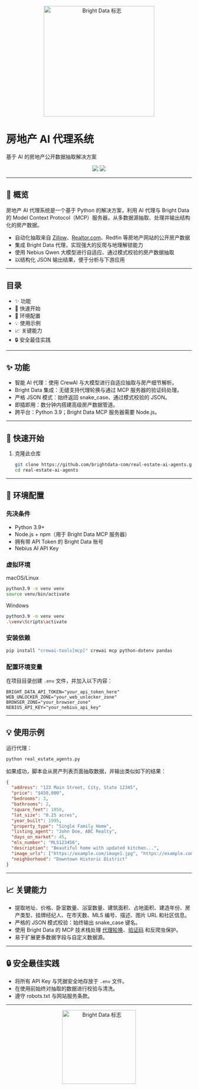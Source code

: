 <p align="center">
  <a href="https://www.bright.cn/">
    <img src="https://mintlify.s3.us-west-1.amazonaws.com/brightdata/logo/light.svg" width="300" alt="Bright Data 标志">
  </a>
</p>

# 房地产 AI 代理系统

基于 AI 的房地产公开数据抽取解决方案

<div align="center">
  <img src="https://img.shields.io/badge/python-3.9+-blue"/>
  <img src="https://img.shields.io/badge/License-MIT-blue"/>
</div>

---

## 🌟 概览

房地产 AI 代理系统是一个基于 Python 的解决方案，利用 AI 代理与 Bright Data 的 Model Context Protocol（MCP）服务器，从多数据源抽取、处理并输出结构化的房产数据。

- 自动化抽取来自 [Zillow](https://www.bright.cn/products/web-scraper/zillow)、[Realtor.com](https://www.bright.cn/products/web-scraper/realtor)、Redfin 等房地产网站的公开房产数据  
- 集成 Bright Data 代理，实现强大的反爬与地理解锁能力  
- 使用 Nebius Qwen 大模型进行自适应、通过模式校验的房产数据抽取  
- 以结构化 JSON 输出结果，便于分析与下游应用

---

## 目录

- ✨ 功能
- 🚀 快速开始
- 🔧 环境配置
- 💡 使用示例
- 📈 关键能力
- 🔒 安全最佳实践

---

## ✨ 功能

- 智能 AI 代理：使用 CrewAI 与大模型进行自适应抽取与房产细节解析。
- Bright Data 集成：无缝支持代理轮换与通过 MCP 服务器的验证码处理。
- 严格 JSON 模式：始终返回 snake_case、通过模式校验的 JSON。
- 即插即用：数分钟内搭建高级房产数据管道。
- 跨平台：Python 3.9；Bright Data MCP 服务器需要 Node.js。

---

## 🚀 快速开始

1. 克隆此仓库

   ~~~sh
   git clone https://github.com/brightdata-com/real-estate-ai-agents.git
   cd real-estate-ai-agents
   ~~~

---

## 🔧 环境配置

### 先决条件

- Python 3.9+
- Node.js + npm（用于 Bright Data MCP 服务器）
- 拥有带 API Token 的 Bright Data 账号
- Nebius AI API Key

### 虚拟环境

macOS/Linux
~~~sh
python3.9 -m venv venv
source venv/bin/activate
~~~

Windows
~~~sh
python3.9 -m venv venv
.\venv\Scripts\activate
~~~

### 安装依赖

~~~sh
pip install "crewai-tools[mcp]" crewai mcp python-dotenv pandas
~~~

### 配置环境变量

在项目目录创建 `.env` 文件，并加入以下内容：

~~~env
BRIGHT_DATA_API_TOKEN="your_api_token_here"
WEB_UNLOCKER_ZONE="your_web_unlocker_zone"
BROWSER_ZONE="your_browser_zone"
NEBIUS_API_KEY="your_nebius_api_key"
~~~

---

## 💡 使用示例

运行代理：

~~~sh
python real_estate_agents.py
~~~

如果成功，脚本会从房产列表页面抽取数据，并输出类似如下的结果：

~~~json
{
  "address": "123 Main Street, City, State 12345",
  "price": "$450,000",
  "bedrooms": 3,
  "bathrooms": 2,
  "square_feet": 1850,
  "lot_size": "0.25 acres",
  "year_built": 1995,
  "property_type": "Single Family Home",
  "listing_agent": "John Doe, ABC Realty",
  "days_on_market": 45,
  "mls_number": "MLS123456",
  "description": "Beautiful home with updated kitchen...",
  "image_urls": ["https://example.com/image1.jpg", "https://example.com/image2.jpg"],
  "neighborhood": "Downtown Historic District"
}
~~~

---

## 📈 关键能力

- 提取地址、价格、卧室数量、浴室数量、建筑面积、占地面积、建造年份、房产类型、挂牌经纪人、在市天数、MLS 编号、描述、图片 URL 和社区信息。
- 严格的 JSON 模式校验：始终输出 snake_case 键名。
- 使用 Bright Data 的 MCP 技术栈处理 [代理轮换](https://www.bright.cn/solutions/rotating-proxies)、[验证码](https://www.bright.cn/products/web-unlocker/captcha-solver) 和反爬虫保护。
- 易于扩展更多数据字段与自定义数据源。

---

## 🔒 安全最佳实践

- 将所有 API Key 与凭据安全地存放于 `.env` 文件。
- 在使用前始终对抽取的数据进行校验与清洗。
- 遵守 robots.txt 与网站服务条款。

---

<p align="center">
  <a href="https://www.bright.cn/">
    <img src="https://mintlify.s3.us-west-1.amazonaws.com/brightdata/logo/light.svg" width="200" alt="Bright Data 标志">
  </a>
</p>
